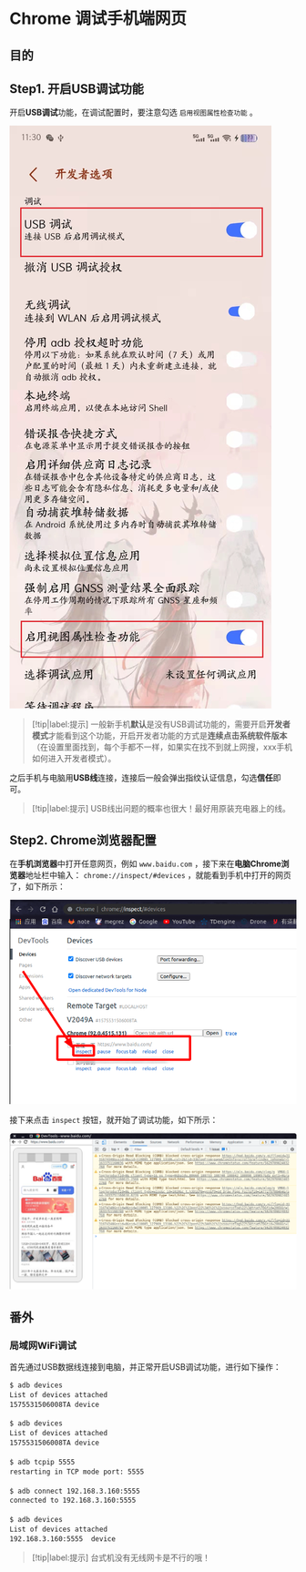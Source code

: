 # Chrome 调试手机端网页

## 目的

## Step1. 开启USB调试功能

开启**USB调试**功能，在调试配置时，要注意勾选 `启用视图属性检查功能` 。

![手机端USB调试配置](assets/images/手机端USB调试配置.jpg)

> [!tip|label:提示]
> 一般新手机**默认**是没有USB调试功能的，需要开启**开发者模式**才能看到这个功能，开启开发者功能的方式是**连续点击系统软件版本**（在设置里面找到，每个手都不一样，如果实在找不到就上网搜，xxx手机如何进入开发者模式）。


之后手机与电脑用**USB线**连接，连接后一般会弹出指纹认证信息，勾选**信任**即可。

> [!tip|label:提示]
> USB线出问题的概率也很大！最好用原装充电器上的线。


## Step2. Chrome浏览器配置

在**手机浏览器**中打开任意网页，例如 `www.baidu.com` ，接下来在**电脑Chrome浏览器**地址栏中输入： `chrome://inspect/#devices` ，就能看到手机中打开的网页了，如下所示：

![Chrome查看手机网页列表](assets/images/Chrome查看手机网页列表.png)

接下来点击 `inspect` 按钮，就开始了调试功能，如下所示：

![Chrome调试网页示例](assets/images/Chrome调试网页示例.png)

## 番外

### 局域网WiFi调试

首先通过USB数据线连接到电脑，并正常开启USB调试功能，进行如下操作：

```bash
$ adb devices
List of devices attached
1575531506008TA	device

$ adb devices
List of devices attached
1575531506008TA	device

$ adb tcpip 5555
restarting in TCP mode port: 5555

$ adb connect 192.168.3.160:5555
connected to 192.168.3.160:5555

$ adb devices
List of devices attached
192.168.3.160:5555	device
```

> [!tip|label:提示]
> 台式机没有无线网卡是不行的哦！

